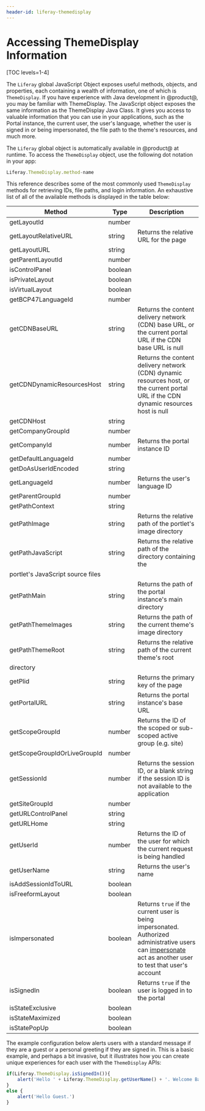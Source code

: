 ```yaml
---
header-id: liferay-themedisplay
---
```


# Accessing ThemeDisplay Information

[TOC levels=1-4]

The `Liferay` global JavaScript Object exposes useful methods, objects, and 
properties, each containing a wealth of information, one of which is 
`ThemeDisplay`. If you have experience with Java development in @product@, you 
may be familiar with ThemeDisplay. The JavaScript object exposes the same 
information as the ThemeDisplay Java Class. It gives you access to valuable 
information that you can use in your applications, such as the Portal instance, 
the current user, the user's language, whether the user is signed in or being 
impersonated, the file path to the theme's resources, and much more. 

The `Liferay` global object is automatically available in @product@ at runtime. 
To access the `ThemeDisplay` object, use the following dot notation in your app:

```javascript
Liferay.ThemeDisplay.method-name
```

This reference describes some of the most commonly used `ThemeDisplay` methods 
for retrieving IDs, file paths, and login information. An exhaustive list of all 
of the available methods is displayed in the table below:

| Method | Type | Description |
| --- | --- | --- |
| getLayoutId | number | |
| getLayoutRelativeURL | string | Returns the relative URL for the page |
| getLayoutURL | string | |
| getParentLayoutId | number | |
| isControlPanel | boolean | |
| isPrivateLayout | boolean | |
| isVirtualLayout | boolean | |
| getBCP47LanguageId | number | |
| getCDNBaseURL | string | Returns the content delivery network (CDN) base URL, or the current portal URL if the CDN base URL is null |
| getCDNDynamicResourcesHost | string | Returns the content delivery network (CDN) dynamic resources host, or the current portal URL if the CDN dynamic resources host is null |
| getCDNHost | string |  |
| getCompanyGroupId | number | |
| getCompanyId | number | Returns the portal instance ID |
| getDefaultLanguageId | number | |
| getDoAsUserIdEncoded | string | |
| getLanguageId | number | Returns the user's language ID |
| getParentGroupId | number | |
| getPathContext | string | |
| getPathImage | string | Returns the relative path of the portlet's image directory |
| getPathJavaScript | string | Returns the relative path of the directory containing the
portlet's JavaScript source files |
| getPathMain | string | Returns the path of the portal instance's main directory |
| getPathThemeImages | string | Returns the path of the current theme's image directory |
| getPathThemeRoot | string | Returns the relative path of the current theme's root
directory |
| getPlid | string | Returns the primary key of the page |
| getPortalURL | string | Returns the portal instance's base URL |
| getScopeGroupId | number | Returns the ID of the scoped or sub-scoped active group (e.g. site) |
| getScopeGroupIdOrLiveGroupId | number | |
| getSessionId | number | Returns the session ID, or a blank string if the session ID is not available to the application |
| getSiteGroupId | number | |
| getURLControlPanel | string | |
| getURLHome | string | |
| getUserId | number | Returns the ID of the user for which the current request is being handled |
| getUserName | string | Returns the user's name |
| isAddSessionIdToURL | boolean | |
| isFreeformLayout | boolean | |
| isImpersonated | boolean | Returns `true` if the current user is being impersonated. Authorized administrative users can [impersonate](/docs/7-1/user/-/knowledge_base/u/adding-editing-and-deleting-users#editing-users) act as another user to test that user's account |
| isSignedIn | boolean | Returns `true` if the user is logged in to the portal |
| isStateExclusive | boolean | |
| isStateMaximized | boolean | |
| isStatePopUp | boolean | |

The example configuration below alerts users with a standard message if they are 
a guest or a personal greeting if they are signed in. This is a basic example, 
and perhaps a bit invasive, but it illustrates how you can create unique 
experiences for each user with the `ThemeDisplay` APIs:

```javascript
if(Liferay.ThemeDisplay.isSignedIn()){
    alert('Hello ' + Liferay.ThemeDisplay.getUserName() + '. Welcome Back.')
}
else {
    alert('Hello Guest.')
}
```